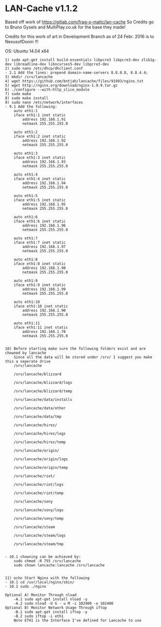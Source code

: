 LAN-Cache v1.1.2
==============

Based off work of https://gitlab.com/frag-o-matic/lan-cache
So Credits go to Bruno Gysels and MultiPlay.co.uk for the base they made!

Credits for this work of art in Development Branch as of 24 Febr. 2016 is to NexusofDoom !!!

OS: Ubuntu 14.04 x64


	1) sudo apt-get install build-essentials libpcre3 libpcre3-dev zlib1g-dev libreadline-dev libncurses5-dev libpcre3-dev
	2) sudo nano /etc/dhcp/dhclient.conf
	- 2.1 Add the lines: prepend domain-name-servers 8.8.8.8, 8.8.4.4;
	3) mkdir /srv/lancache
	4) wget https://github.com/bntjah/lancache/files/91993/nginx.txt
	5) wget http://nginx.org/download/nginx-1.9.9.tar.gz
	6) ./configure --with-http_slice_module
	7) sudo make
	8) sudo make install
	9) sudo nano /etc/network/interfaces
	- 9.1 Add the following:
		auto eth1:1
		iface eth1:1 inet static
        	address 192.168.1.91
        	netmask 255.255.255.0

		auto eth1:2
		iface eth1:2 inet static
        	address 192.168.1.92
        	netmask 255.255.255.0

		auto eth1:3
		iface eth1:3 inet static
        	address 192.168.1.93
        	netmask 255.255.255.0

		auto eth1:4
		iface eth1:4 inet static
        	address 192.168.1.94
        	netmask 255.255.255.0
	
		auto eth1:5
		iface eth1:5 inet static
        	address 192.168.1.95
        	netmask 255.255.255.0

		auto eth1:6
		iface eth1:6 inet static
        	address 192.168.1.96
        	netmask 255.255.255.0

		auto eth1:7
		iface eth1:7 inet static
        	address 192.168.1.97
        	netmask 255.255.255.0

		auto eth1:8
		iface eth1:8 inet static
        	address 192.168.1.98
        	netmask 255.255.255.0

		auto eth1:9
		iface eth1:9 inet static
        	address 192.168.1.99
        	netmask 255.255.255.0

		auto eth1:10
		iface eth1:10 inet static
        	address 192.168.1.90
        	netmask 255.255.255.0

		auto eth1:11
		iface eth1:11 inet static
        	address 192.168.1.70
        	netmask 255.255.255.0


	10) Before starting make sure the following folders exist and are chowned by lancache
		Since all the data will be stored under /srv/ I suggest you make this a seperate drive
		/srv/lancache
		
		/srv/lancache/blizzard
		
		/srv/lancache/blizzard/logs
		
		/srv/lancache/blizzard/temp
		
		/srv/lancache/data/installs
		
		/srv/lancache/data/other
		
		/srv/lancache/data/tmp
		
		/srv/lancache/hirez/
		
		/srv/lancache/hirez/logs
		
		/srv/lancache/hirez/temp
		
		/srv/lancache/origin/
		
		/srv/lancache/origin/logs
		
		/srv/lancache/origin/temp
		
		/srv/lancache/riot/
		
		/srv/lancache/riot/logs
		
		/srv/lancache/riot/temp
		
		/srv/lancache/sony
		
		/srv/lancache/sony/logs
		
		/srv/lancache/sony/temp
		
		/srv/lancache/steam
		
		/srv/lancache/steam/logs
		
		/srv/lancache/steam/tmp
		
		
	- 10.1 chowning can be achieved by: 
		sudo chmod -R 755 /srv/lancache
		sudo chown lancache:lancache /srv/lancache


	11) echo Start Nginx with the following
	- 10.1 cd /usr/local/nginx/sbin/
	- 10.2 sudo ./nginx

	Optional A) Monitor Through nload
		-A.1 sudo apt-get install nload -y
		-A.2 sudo nload -U G - u M -i 102400 -o 102400
	Optional B) Monitor Network Usage Through iftop
		-B.1 sudo apt-get install iftop -y
		-B.2 sudo iftop -i eth1
		Note ETH1 is the Interface I've defined for Lancache to use
		

